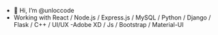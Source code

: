- 👋 Hi, I’m @unloccode
- Working with React / Node.js / Express.js / MySQL / Python / Django / Flask / C++ / UI/UX -Adobe XD / Js / Bootstrap / Material-UI

<!---
unloccode/unloccode is a ✨ special ✨ repository because its `README.md` (this file) appears on your GitHub profile.
You can click the Preview link to take a look at your changes.
--->
